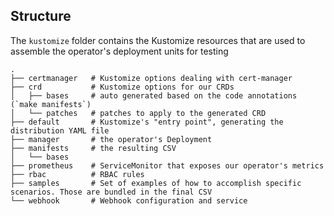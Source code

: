 ## Structure

The `kustomize` folder contains the Kustomize resources that are used to assemble the operator's deployment units for testing

```
.
├── certmanager   # Kustomize options dealing with cert-manager
├── crd           # Kustomize options for our CRDs
│   ├── bases     # auto generated based on the code annotations (`make manifests`)
│   └── patches   # patches to apply to the generated CRD
├── default       # Kustomize's "entry point", generating the distribution YAML file
├── manager       # the operator's Deployment
├── manifests     # the resulting CSV
│   └── bases
├── prometheus    # ServiceMonitor that exposes our operator's metrics
├── rbac          # RBAC rules
├── samples       # Set of examples of how to accomplish specific scenarios. Those are bundled in the final CSV
└── webhook       # Webhook configuration and service
```
